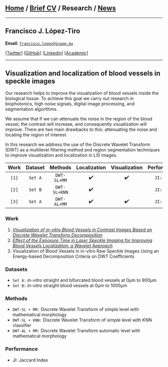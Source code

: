 
## [Home](/index) / [Brief CV](/brief_cv) / Research / [News](/news)

___

## Francisco J. López-Tiro 
**Email:** [`francisco.lopez@inaoe.mx`](mailto:francisco.lopez@inaoe.com?subject=%20Hello,%20Francisco)

[[Twitter]](https://twitter.com/Friscolt)
[[GitHub]](https://github.com/friscolt)
[[Linkedin]](https://www.linkedin.com/in/friscolt)
[[Academic]](https://scholar.google.es/citations?user=IlG06bYAAAAJ&hl=es)

---

## Visualization and localization of blood vessels in speckle images


Our research helps to improve the visualization of blood vessels inside the biological tissue. To achieve this goal we carry out research in biophotonics, high noise signals, digital image processing, and segmentation algorithms. 

We assume that if we can attenuate the noise in the region of the blood vessel, the contrast will increase, and consequently visualization will improve. There are two main drawbacks to this: attenuating the noise and locating the region of interest. 

In this research we address the use of the Discrete Wavelet Transform (DWT) as a multilevel filtering method and region segmentation techniques to improve visualization and localization in LSI images. 


| Work | Dataset |    Methods   | Localization | Visualization | Performance |
|:----:|:-------:|:------------:|:------------:|:-------------:|:-----------:|
|`[1]` | `Set A` | `DWT-SL+MM`  |       ✔️     |       ✔️      | `JI: 0.8`  |
|`[2]` | `Set B` | `DWT-SL+KNN` |       ✔️     |               | `JI: 0.9`  |
|`[3]` | `Set A` | `DWT-AL+MM`  |       ✔️     |       ✔️      | `JI: 0.1`  |


### Work

1. [*Visualization of in-vitro Blood Vessels in Contrast Images Based on Discrete Wavelet Transform Decomposition*](https://ieeexplore.ieee.org/document/8827144)
2. [*Effect of the Exposure Time in Laser Speckle Imaging for Improving Blood Vessels Localization: a Wavelet Approach*](https://ieeexplore.ieee.org/document/9129242/)
3. Visualization of Blood Vessels in in-vitro Raw Speckle Images Using an Energy-based Decomposition Criteria on DWT Coefficients

### Datasets

*  `Set A:` *in-vitro* straight and bifurcated blood vessels at 0µm to 900µm
*  `Set B:` *in-vitro* straight blood vessels at 0µm to 1000µm

### Methods

* `DWT-SL + MM:` Discrete Wavelet Transform of simple level with mathematical morphology 
* `DWT-SL + KNN:` Discrete Wavelet Transform of simple level with KNN classifier
* `DWT-AL + MM:` Discrete Wavelet Transform automatic level with mathematical morphology 

### Performance

* JI: Jaccard Index
